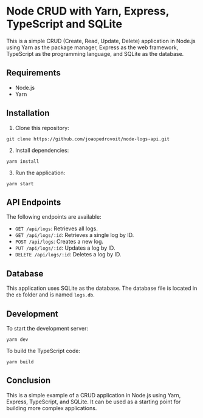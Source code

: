 # Node CRUD with Yarn, Express, TypeScript and SQLite

This is a simple CRUD (Create, Read, Update, Delete) application in Node.js using Yarn as the package manager, Express as the web framework, TypeScript as the programming language, and SQLite as the database.

## Requirements

- Node.js
- Yarn

## Installation

1. Clone this repository:

```
git clone https://github.com/joaopedrovoit/node-logs-api.git
```

2. Install dependencies:

```
yarn install
```

3. Run the application:

```
yarn start
```

## API Endpoints

The following endpoints are available:

- `GET /api/logs`: Retrieves all logs.
- `GET /api/logs/:id`: Retrieves a single log by ID.
- `POST /api/logs`: Creates a new log.
- `PUT /api/logs/:id`: Updates a log by ID.
- `DELETE /api/logs/:id`: Deletes a log by ID.

## Database

This application uses SQLite as the database. The database file is located in the `db` folder and is named `logs.db`.

## Development

To start the development server:

```
yarn dev
```

To build the TypeScript code:

```
yarn build
```

## Conclusion

This is a simple example of a CRUD application in Node.js using Yarn, Express, TypeScript, and SQLite. It can be used as a starting point for building more complex applications.
